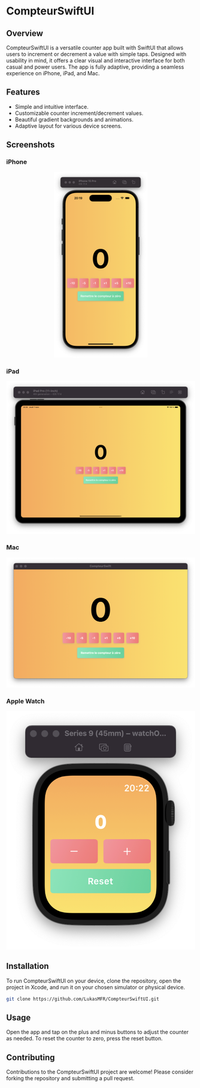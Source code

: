 # CompteurSwiftUI

## Overview

CompteurSwiftUI is a versatile counter app built with SwiftUI that allows users to increment or decrement a value with simple taps. Designed with usability in mind, it offers a clear visual and interactive interface for both casual and power users. The app is fully adaptive, providing a seamless experience on iPhone, iPad, and Mac.

## Features

- Simple and intuitive interface.
- Customizable counter increment/decrement values.
- Beautiful gradient backgrounds and animations.
- Adaptive layout for various device screens.

## Screenshots

### iPhone
<p align="center">
  <img src="./Screenshots/iPhone_screenshot.png" width="250" alt="iPhone Screenshot">
</p>

### iPad
![iPad Screenshot](./Screenshots/iPad_screenshot.png)

### Mac
![Mac Screenshot](./Screenshots/Mac_screenshot.png)

### Apple Watch
![Apple Watch Screenshot](./Screenshots/Watch_screenshot.png)

## Installation

To run CompteurSwiftUI on your device, clone the repository, open the project in Xcode, and run it on your chosen simulator or physical device.

```bash
git clone https://github.com/LukasMFR/CompteurSwiftUI.git
```

## Usage

Open the app and tap on the plus and minus buttons to adjust the counter as needed. To reset the counter to zero, press the reset button.

## Contributing

Contributions to the CompteurSwiftUI project are welcome! Please consider forking the repository and submitting a pull request.
